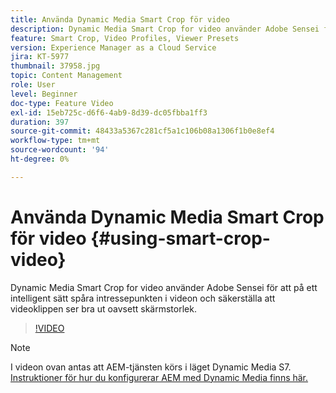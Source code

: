 ```yaml
---
title: Använda Dynamic Media Smart Crop för video
description: Dynamic Media Smart Crop for video använder Adobe Sensei för att på ett intelligent sätt spåra intressepunkten i videon och säkerställa att videoklippen ser bra ut oavsett skärmstorlek.
feature: Smart Crop, Video Profiles, Viewer Presets
version: Experience Manager as a Cloud Service
jira: KT-5977
thumbnail: 37958.jpg
topic: Content Management
role: User
level: Beginner
doc-type: Feature Video
exl-id: 15eb725c-d6f6-4ab9-8d39-dc05fbba1ff3
duration: 397
source-git-commit: 48433a5367c281cf5a1c106b08a1306f1b0e8ef4
workflow-type: tm+mt
source-wordcount: '94'
ht-degree: 0%

---
```


# Använda Dynamic Media Smart Crop för video {#using-smart-crop-video}

Dynamic Media Smart Crop for video använder Adobe Sensei för att på ett intelligent sätt spåra intressepunkten i videon och säkerställa att videoklippen ser bra ut oavsett skärmstorlek.

>[!VIDEO](https://video.tv.adobe.com/v/37958?quality=12&learn=on)

>[!NOTE]
>
>I videon ovan antas att AEM-tjänsten körs i läget Dynamic Media S7. [Instruktioner för hur du konfigurerar AEM med Dynamic Media finns här.](https://experienceleague.adobe.com/docs/experience-manager-cloud-service/assets/dynamicmedia/config-dm.html)
